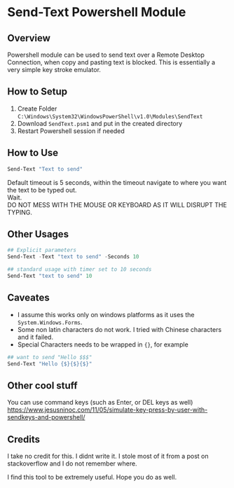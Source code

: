 # Send-Text Powershell Module
## Overview
Powershell module can be used to send text over a Remote Desktop Connection, when copy and pasting text is blocked.  This is essentially a very simple key stroke emulator.

## How to Setup
1. Create Folder `C:\Windows\System32\WindowsPowerShell\v1.0\Modules\SendText`
2. Download `SendText.psm1` and put in the created directory
3. Restart Powershell session if needed

## How to Use

```powershell
Send-Text "Text to send"
```
Default timeout is 5 seconds, within the timeout navigate to where you want the text to be typed out.  
Wait.  
DO NOT MESS WITH THE MOUSE OR KEYBOARD AS IT WILL DISRUPT THE TYPING.

## Other Usages

```powershell
## Explicit parameters
Send-Text -Text "text to send" -Seconds 10

## standard usage with timer set to 10 seconds
Send-Text "text to send" 10
```

## Caveates
* I assume this works only on windows platforms as it uses the `System.Windows.Forms`.  
* Some non latin characters do not work.  I tried with Chinese characters and it failed.
* Special Characters needs to be wrapped in `{}`, for example 

```powershell
## want to send "Hello $$$"
Send-Text "Hello {$}{$}{$}"
```

## Other cool stuff
You can use command keys (such as Enter, or DEL keys as well)  
https://www.jesusninoc.com/11/05/simulate-key-press-by-user-with-sendkeys-and-powershell/


## Credits
I take no credit for this.  I didnt write it. I stole most of it from a post on stackoverflow and I do not remember where. 

I find this tool to be extremely useful.  Hope you do as well.

